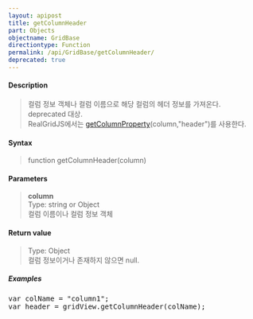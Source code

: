 ```yaml
---
layout: apipost
title: getColumnHeader
part: Objects
objectname: GridBase
directiontype: Function
permalink: /api/GridBase/getColumnHeader/
deprecated: true
---
```



#### Description

> 컬럼 정보 객체나 컬럼 이름으로 해당 컬럼의 헤더 정보를 가져온다.  
> deprecated 대상.  
> RealGridJS에서는 [getColumnProperty](/api/GridBase/getColumnProperty)(column,"header")를 사용한다.

#### Syntax

> function getColumnHeader(column)  

#### Parameters

> **column**  
> Type: string or Object  
> 컬럼 이름이나 컬럼 정보 객체  

#### Return value

> Type: Object  
> 컬럼 정보이거나 존재하지 않으면 null.  

##### Examples 

<pre class="prettyprint">
var colName = "column1";
var header = gridView.getColumnHeader(colName);
</pre>

